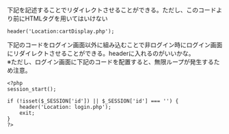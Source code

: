 下記を記述することでリダイレクトさせることができる。ただし、このコードより前にHTMLタグを用いてはいけない
```
header('Location:cartDisplay.php');
```
下記のコードをログイン画面以外に組み込むことで非ログイン時にログイン画面にリダイレクトさせることができる。headerに入れるのがいいかな。  
※ただし、ログイン画面に下記のコードを配置すると、無限ループが発生するため注意。
```
<?php
session_start();

if (!isset($_SESSION['id']) || $_SESSION['id'] === '') {
    header('Location: login.php');
    exit;
}
?>
```
